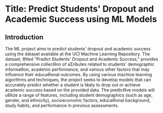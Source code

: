 # Title: Predict Students' Dropout and Academic Success using ML Models 

## Introduction

The ML project aims to predict students' dropout and academic success using the dataset 
available at the UCI Machine Learning Repository. The dataset, Ɵtled "Predict Students' Dropout 
and Academic Success," provides a comprehensive collecƟon of aƩributes related to students' 
demographic informaƟon, academic performance, and various other factors that may influence 
their educaƟonal outcomes.
By using various machine learning algorithms and techniques, the project seeks to develop 
models that can accurately predict whether a student is likely to drop out or achieve academic 
success based on the provided data. The predicƟve models will uƟlize a range of features, 
including student demographics (such as age, gender, and ethnicity), socioeconomic factors, 
educaƟonal background, study habits, and performance in previous assessments. 
